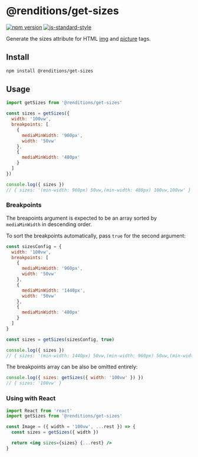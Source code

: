 # @renditions/get-sizes

[![npm version](https://img.shields.io/npm/v/@renditions/get-sizes.svg?style=flat-square)](https://www.npmjs.com/package/@renditions/get-sizes) [![js-standard-style](https://img.shields.io/badge/code%20style-standard-brightgreen.svg?style=flat-square)](https://github.com/feross/standard)

Generate the sizes attribute for HTML [img](https://devdocs.io/html/element/img) and [picture](https://devdocs.io/html/element/source) tags.

## Install

```sh
npm install @renditions/get-sizes
```

## Usage

```js
import getSizes from '@renditions/get-sizes'

const sizes = getSizes({
  width: '100vw',
  breakpoints: [
    {
      mediaMinWidth: '960px',
      width: '50vw'
    },
    {
      mediaMinWidth: '480px'
    }
  ]
})

console.log({ sizes })
// { sizes: '(min-width: 960px) 50vw,(min-width: 480px) 100vw,100vw' }
```

### Breakpoints

The breapoints argument is expected to be an array sorted by `mediaMinWidth` in descending order.

To sort the breakpoints automatically, pass `true` for the second argument:

```js
const sizesConfig = {
  width: '100vw',
  breakpoints: [
    {
      mediaMinWidth: '960px',
      width: '50vw'
    },
    {
      mediaMinWidth: '1440px',
      width: '50vw'
    },
    {
      mediaMinWidth: '480px'
    }
  ]
}

const sizes = getSizes(sizesConfig, true)

console.log({ sizes })
// { sizes: '(min-width: 1440px) 50vw,(min-width: 960px) 50vw,(min-width: 480px) 100vw,100vw' }
```

The breakpoints array can be also be omitted entirely:

```js
console.log({ sizes: getSizes({ width: '100vw' }) })
// { sizes: '100vw' }
```

### Using with React

```jsx
import React from 'react'
import getSizes from '@renditions/get-sizes'

const Image = ({ width = '100vw', ...rest }) => {
  const sizes = getSizes({ width })

  return <img sizes={sizes} {...rest} />
}
```
